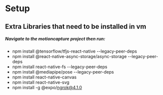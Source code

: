 # Setup

## Extra Libraries that need to be installed in vm

##### Navigate to the motioncapture project then run:

- npm install @tensorflow/tfjs-react-native --legacy-peer-deps
- npm install @react-native-async-storage/async-storage --legacy-peer-deps
- npm install react-native-fs --legacy-peer-deps
- npm install @mediapipe/pose --legacy-peer-deps
- npm install react-native-canvas
- npm install react-native-svg
- npm install -g @expo/ngrok@4.1.0
